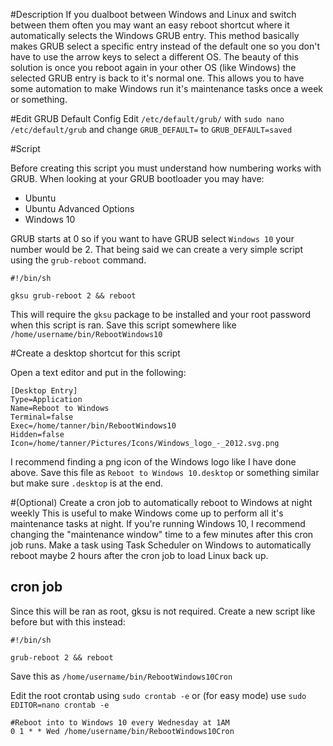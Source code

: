 #Description
If you dualboot between Windows and Linux and switch between them often you may want an easy reboot shortcut where it automatically selects the Windows GRUB entry.  This method basically makes GRUB select a specific entry instead of the default one so you don't have to use the arrow keys to select a different OS.  The beauty of this solution is once you reboot again in your other OS (like Windows) the selected GRUB entry is back to it's normal one.  This allows you to have some automation to make Windows run it's maintenance tasks once a week or something.


#Edit GRUB Default Config
Edit `/etc/default/grub/` with `sudo nano /etc/default/grub` and change `GRUB_DEFAULT=` to `GRUB_DEFAULT=saved`

#Script

Before creating this script you must understand how numbering works with GRUB.  When looking at your GRUB bootloader you may have:
- Ubuntu
- Ubuntu Advanced Options
- Windows 10

GRUB starts at 0 so if you want to have GRUB select `Windows 10` your number would be 2.  That being said we can create a very simple script using the `grub-reboot` command.

```
#!/bin/sh

gksu grub-reboot 2 && reboot
```

This will require the `gksu` package to be installed and your root password when this script is ran.  Save this script somewhere like `/home/username/bin/RebootWindows10`

#Create a desktop shortcut for this script

Open a text editor and put in the following:
```
[Desktop Entry]
Type=Application
Name=Reboot to Windows
Terminal=false
Exec=/home/tanner/bin/RebootWindows10
Hidden=false
Icon=/home/tanner/Pictures/Icons/Windows_logo_-_2012.svg.png
```

I recommend finding a png icon of the Windows logo like I have done above.  Save this file as `Reboot to Windows 10.desktop` or something similar but make sure `.desktop` is at the end.

#(Optional) Create a cron job to automatically reboot to Windows at night weekly
This is useful to make Windows come up to perform all it's maintenance tasks at night.  If you're running Windows 10, I recommend changing the "maintenance window" time to a few minutes after this cron job runs.  Make a task using Task Scheduler on Windows to automatically reboot maybe 2 hours after the cron job to load Linux back up.

## cron job
Since this will be ran as root, gksu is not required.  Create a new script like before but with this instead:
```
#!/bin/sh

grub-reboot 2 && reboot
```

Save this as `/home/username/bin/RebootWindows10Cron`

Edit the root crontab using `sudo crontab -e` or (for easy mode) use `sudo EDITOR=nano crontab -e`
```
#Reboot into to Windows 10 every Wednesday at 1AM
0 1 * * Wed /home/username/bin/RebootWindows10Cron
```
